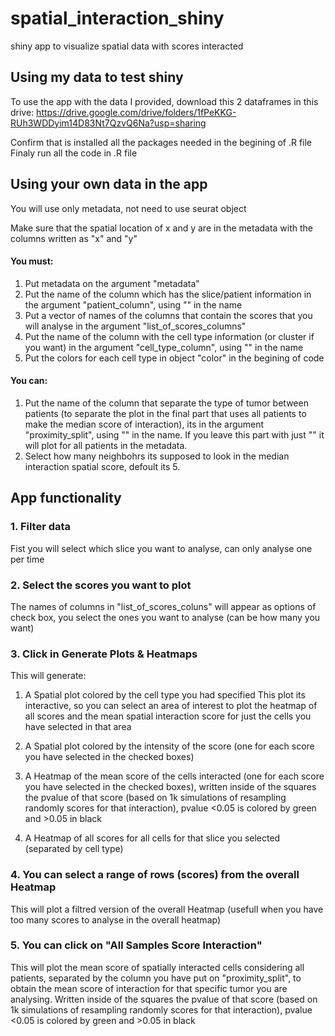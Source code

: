 # spatial_interaction_shiny
shiny app to visualize spatial data with scores interacted

## Using my data to test shiny
To use the app with the data I provided, download this 2 dataframes in this drive:
https://drive.google.com/drive/folders/1fPeKKG-RUh3WDDyim14D83Nt7QzvQ6Na?usp=sharing

Confirm that is installed all the packages needed in the begining of .R file
Finaly run all the code in .R file

## Using your own data in the app
You will use only metadata, not need to use seurat object

Make sure that the spatial location of x and y are in the metadata with the columns written as "x" and "y"

#### You must:
1. Put metadata on the argument "metadata"
2. Put the name of the column which has the slice/patient information in the argument "patient_column", using "" in the name
3. Put a vector of names of the columns that contain the scores that you will analyse in the argument "list_of_scores_columns"
4. Put the name of the column with the cell type information (or cluster if you want) in the argument "cell_type_column", using "" in the name
5. Put the colors for each cell type in object "color" in the begining of code

#### You can:
1. Put the name of the column that separate the type of tumor between patients (to separate the plot in the final part that uses all patients to make the median score of interaction), its in the argument "proximity_split", using "" in the name. If you leave this part with just "" it will plot for all patients in the metadata.
2. Select how many neighbohrs its supposed to look in the median interaction spatial score, defoult its 5.


## App functionality
### 1. Filter data
Fist you will select which slice you want to analyse, can only analyse one per time

### 2. Select the scores you want to plot
The names of columns in "list_of_scores_coluns" will appear as options of check box, you select the ones you want to analyse (can be how many you want)

### 3. Click in Generate Plots & Heatmaps 
This will generate:

1. A Spatial plot colored by the cell type you had specified
This plot its interactive, so you can select an area of interest to plot the heatmap of all scores and the mean spatial interaction score for just the cells you have selected in that area

2. A Spatial plot colored by the intensity of the score (one for each score you have selected in the checked boxes)

3. A Heatmap of the mean score of the cells interacted (one for each score you have selected in the checked boxes), written inside of the squares the pvalue of that score (based on 1k simulations of resampling randomly scores for that interaction), pvalue <0.05 is colored by green and >0.05 in black

4. A Heatmap of all scores for all cells for that slice you selected (separated by cell type)

### 4. You can select a range of rows (scores) from the overall Heatmap 
This will plot a filtred version of the overall Heatmap 
(usefull when you have too many scores to analyse in the overall heatmap)

### 5. You can click on "All Samples Score Interaction"
This will plot the mean score of spatially interacted cells considering all patients, separated by the column you have put on "proximity_split", to obtain the mean score of interaction for that specific tumor you are analysing. Written inside of the squares the pvalue of that score (based on 1k simulations of resampling randomly scores for that interaction), pvalue <0.05 is colored by green and >0.05 in black
